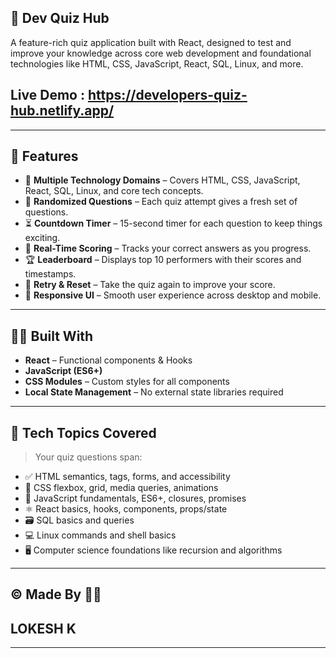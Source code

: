 ## 🧠 Dev Quiz Hub

A feature-rich quiz application built with React, designed to test and improve your knowledge across core web development and foundational technologies like HTML, CSS, JavaScript, React, SQL, Linux, and more.

## Live Demo : https://developers-quiz-hub.netlify.app/
---

## 🚀 Features

- 🎯 **Multiple Technology Domains** – Covers HTML, CSS, JavaScript, React, SQL, Linux, and core tech concepts.
- 🔀 **Randomized Questions** – Each quiz attempt gives a fresh set of questions.
- ⏳ **Countdown Timer** – 15-second timer for each question to keep things exciting.
- 🧮 **Real-Time Scoring** – Tracks your correct answers as you progress.
- 🏆 **Leaderboard** – Displays top 10 performers with their scores and timestamps.
- 🔁 **Retry & Reset** – Take the quiz again to improve your score.
- 📱 **Responsive UI** – Smooth user experience across desktop and mobile.

---

## 🧑‍💻 Built With

- **React** – Functional components & Hooks
- **JavaScript (ES6+)**
- **CSS Modules** – Custom styles for all components
- **Local State Management** – No external state libraries required

---

## 🧪 Tech Topics Covered

> Your quiz questions span:

- ✅ HTML semantics, tags, forms, and accessibility
- 🎨 CSS flexbox, grid, media queries, animations
- 🧠 JavaScript fundamentals, ES6+, closures, promises
- ⚛️ React basics, hooks, components, props/state
- 🗃️ SQL basics and queries
- 💻 Linux commands and shell basics
- 🖥️ Computer science foundations like recursion and algorithms

---

## ©️ Made By 👨‍💻

## LOKESH K

---
